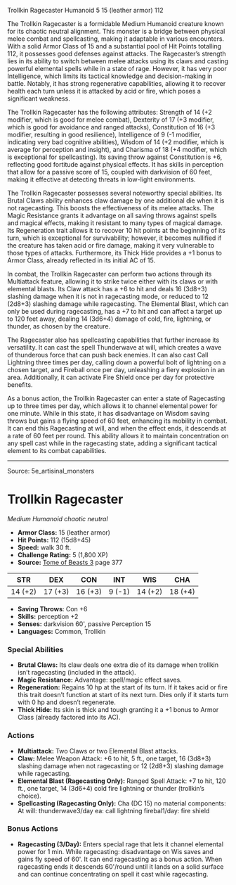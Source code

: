 <MonsterName/>Trollkin Ragecaster</MonsterName>
<CreatureType/>Humanoid</CreatureType>
<CR/>5</CR>
<AC/>15 (leather armor)</AC>
<HP/>112</HP>
<summary>The Trollkin Ragecaster is a formidable Medium Humanoid creature known for its chaotic neutral alignment. This monster is a bridge between physical melee combat and spellcasting, making it adaptable in various encounters. With a solid Armor Class of 15 and a substantial pool of Hit Points totalling 112, it possesses good defenses against attacks. The Ragecaster’s strength lies in its ability to switch between melee attacks using its claws and casting powerful elemental spells while in a state of rage. However, it has very poor Intelligence, which limits its tactical knowledge and decision-making in battle. Notably, it has strong regenerative capabilities, allowing it to recover health each turn unless it is attacked by acid or fire, which poses a significant weakness.</summary>

<detail>

The Trollkin Ragecaster has the following attributes: Strength of 14 (+2 modifier, which is good for melee combat), Dexterity of 17 (+3 modifier, which is good for avoidance and ranged attacks), Constitution of 16 (+3 modifier, resulting in good resilience), Intelligence of 9 (-1 modifier, indicating very bad cognitive abilities), Wisdom of 14 (+2 modifier, which is average for perception and insight), and Charisma of 18 (+4 modifier, which is exceptional for spellcasting). Its saving throw against Constitution is +6, reflecting good fortitude against physical effects. It has skills in perception that allow for a passive score of 15, coupled with darkvision of 60 feet, making it effective at detecting threats in low-light environments.

The Trollkin Ragecaster possesses several noteworthy special abilities. Its Brutal Claws ability enhances claw damage by one additional die when it is not ragecasting. This boosts the effectiveness of its melee attacks. The Magic Resistance grants it advantage on all saving throws against spells and magical effects, making it resistant to many types of magical damage. Its Regeneration trait allows it to recover 10 hit points at the beginning of its turn, which is exceptional for survivability; however, it becomes nullified if the creature has taken acid or fire damage, making it very vulnerable to those types of attacks. Furthermore, its Thick Hide provides a +1 bonus to Armor Class, already reflected in its initial AC of 15.

In combat, the Trollkin Ragecaster can perform two actions through its Multiattack feature, allowing it to strike twice either with its claws or with elemental blasts. Its Claw attack has a +6 to hit and deals 16 (3d8+3) slashing damage when it is not in ragecasting mode, or reduced to 12 (2d8+3) slashing damage while ragecasting. The Elemental Blast, which can only be used during ragecasting, has a +7 to hit and can affect a target up to 120 feet away, dealing 14 (3d6+4) damage of cold, fire, lightning, or thunder, as chosen by the creature.

The Ragecaster also has spellcasting capabilities that further increase its versatility. It can cast the spell Thunderwave at will, which creates a wave of thunderous force that can push back enemies. It can also cast Call Lightning three times per day, calling down a powerful bolt of lightning on a chosen target, and Fireball once per day, unleashing a fiery explosion in an area. Additionally, it can activate Fire Shield once per day for protective benefits.

As a bonus action, the Trollkin Ragecaster can enter a state of Ragecasting up to three times per day, which allows it to channel elemental power for one minute. While in this state, it has disadvantage on Wisdom saving throws but gains a flying speed of 60 feet, enhancing its mobility in combat. It can end this Ragecasting at will, and when the effect ends, it descends at a rate of 60 feet per round. This ability allows it to maintain concentration on any spell cast while in the ragecasting state, adding a significant tactical element to its combat capabilities.</detail>



---

Source: 5e_artisinal_monsters

# Trollkin Ragecaster

*Medium* *Humanoid* *chaotic neutral*

- **Armor Class:** 15 (leather armor)
- **Hit Points:** 112 (15d8+45)
- **Speed:** walk 30 ft.
- **Challenge Rating:** 5 (1,800 XP)
- **Source:** [Tome of Beasts 3](https://koboldpress.com/kpstore/product/tome-of-beasts-3-for-5th-edition/) page 377

| STR | DEX | CON | INT | WIS | CHA |
| --- | --- | --- | --- | --- | --- |
| 14 (+2) | 17 (+3) | 16 (+3) | 9 (-1) | 14 (+2) | 18 (+4) |

- **Saving Throws**: Con +6
- **Skills:** perception +2
- **Senses:** darkvision 60', passive Perception 15
- **Languages:** Common, Trollkin

### Special Abilities

- **Brutal Claws:** Its claw deals one extra die of its damage when trollkin isn’t ragecasting (included in the attack).
- **Magic Resistance:** Advantage: spell/magic effect saves.
- **Regeneration:** Regains 10 hp at the start of its turn. If it takes acid or fire this trait doesn’t function at start of its next turn. Dies only if it starts turn with 0 hp and doesn’t regenerate.
- **Thick Hide:** Its skin is thick and tough granting it a +1 bonus to Armor Class (already factored into its AC).

### Actions

- **Multiattack:** Two Claws or two Elemental Blast attacks.
- **Claw:** Melee Weapon Attack: +6 to hit, 5 ft., one target, 16 (3d8+3) slashing damage when not ragecasting or 12 (2d8+3) slashing damage while ragecasting.
- **Elemental Blast (Ragecasting Only):** Ranged Spell Attack: +7 to hit, 120 ft., one target, 14 (3d6+4) cold fire lightning or thunder (trollkin’s choice).
- **Spellcasting (Ragecasting Only):** Cha (DC 15) no material components: At will: thunderwave3/day ea: call lightning firebal1/day: fire shield

### Bonus Actions

- **Ragecasting (3/Day):** Enters special rage that lets it channel elemental power for 1 min. While ragecasting: disadvantage on Wis saves and gains fly speed of 60'. It can end ragecasting as a bonus action. When ragecasting ends it descends 60'/round until it lands on a solid surface and can continue concentrating on spell it cast while ragecasting.




